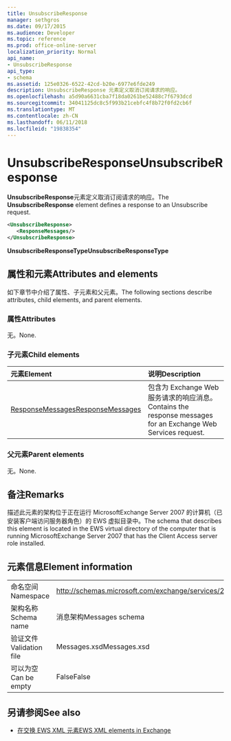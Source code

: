```yaml
---
title: UnsubscribeResponse
manager: sethgros
ms.date: 09/17/2015
ms.audience: Developer
ms.topic: reference
ms.prod: office-online-server
localization_priority: Normal
api_name:
- UnsubscribeResponse
api_type:
- schema
ms.assetid: 125e0326-6522-42cd-b20e-6977e6fde249
description: UnsubscribeResponse 元素定义取消订阅请求的响应。
ms.openlocfilehash: a5d90a6631cba7f18da0261be52488c7f6793dcd
ms.sourcegitcommit: 34041125dc8c5f993b21cebfc4f8b72f0fd2cb6f
ms.translationtype: MT
ms.contentlocale: zh-CN
ms.lasthandoff: 06/11/2018
ms.locfileid: "19838354"
---
```

# <a name="unsubscriberesponse"></a><span data-ttu-id="e65f3-103">UnsubscribeResponse</span><span class="sxs-lookup"><span data-stu-id="e65f3-103">UnsubscribeResponse</span></span>

<span data-ttu-id="e65f3-104">**UnsubscribeResponse**元素定义取消订阅请求的响应。</span><span class="sxs-lookup"><span data-stu-id="e65f3-104">The **UnsubscribeResponse** element defines a response to an Unsubscribe request.</span></span> 
  
```xml
<UnsubscribeResponse>
   <ResponseMessages/>
</UnsubscribeResponse>
```

 <span data-ttu-id="e65f3-105">**UnsubscribeResponseType**</span><span class="sxs-lookup"><span data-stu-id="e65f3-105">**UnsubscribeResponseType**</span></span>
## <a name="attributes-and-elements"></a><span data-ttu-id="e65f3-106">属性和元素</span><span class="sxs-lookup"><span data-stu-id="e65f3-106">Attributes and elements</span></span>

<span data-ttu-id="e65f3-107">如下章节中介绍了属性、子元素和父元素。</span><span class="sxs-lookup"><span data-stu-id="e65f3-107">The following sections describe attributes, child elements, and parent elements.</span></span>
  
### <a name="attributes"></a><span data-ttu-id="e65f3-108">属性</span><span class="sxs-lookup"><span data-stu-id="e65f3-108">Attributes</span></span>

<span data-ttu-id="e65f3-109">无。</span><span class="sxs-lookup"><span data-stu-id="e65f3-109">None.</span></span>
  
### <a name="child-elements"></a><span data-ttu-id="e65f3-110">子元素</span><span class="sxs-lookup"><span data-stu-id="e65f3-110">Child elements</span></span>

|<span data-ttu-id="e65f3-111">**元素**</span><span class="sxs-lookup"><span data-stu-id="e65f3-111">**Element**</span></span>|<span data-ttu-id="e65f3-112">**说明**</span><span class="sxs-lookup"><span data-stu-id="e65f3-112">**Description**</span></span>|
|:-----|:-----|
|[<span data-ttu-id="e65f3-113">ResponseMessages</span><span class="sxs-lookup"><span data-stu-id="e65f3-113">ResponseMessages</span></span>](responsemessages.md) <br/> |<span data-ttu-id="e65f3-114">包含为 Exchange Web 服务请求的响应消息。</span><span class="sxs-lookup"><span data-stu-id="e65f3-114">Contains the response messages for an Exchange Web Services request.</span></span>  <br/> |
   
### <a name="parent-elements"></a><span data-ttu-id="e65f3-115">父元素</span><span class="sxs-lookup"><span data-stu-id="e65f3-115">Parent elements</span></span>

<span data-ttu-id="e65f3-116">无。</span><span class="sxs-lookup"><span data-stu-id="e65f3-116">None.</span></span>
  
## <a name="remarks"></a><span data-ttu-id="e65f3-117">备注</span><span class="sxs-lookup"><span data-stu-id="e65f3-117">Remarks</span></span>

<span data-ttu-id="e65f3-118">描述此元素的架构位于正在运行 MicrosoftExchange Server 2007 的计算机（已安装客户端访问服务器角色）的 EWS 虚拟目录中。</span><span class="sxs-lookup"><span data-stu-id="e65f3-118">The schema that describes this element is located in the EWS virtual directory of the computer that is running MicrosoftExchange Server 2007 that has the Client Access server role installed.</span></span>
  
## <a name="element-information"></a><span data-ttu-id="e65f3-119">元素信息</span><span class="sxs-lookup"><span data-stu-id="e65f3-119">Element information</span></span>

|||
|:-----|:-----|
|<span data-ttu-id="e65f3-120">命名空间</span><span class="sxs-lookup"><span data-stu-id="e65f3-120">Namespace</span></span>  <br/> |http://schemas.microsoft.com/exchange/services/2006/messages  <br/> |
|<span data-ttu-id="e65f3-121">架构名称</span><span class="sxs-lookup"><span data-stu-id="e65f3-121">Schema name</span></span>  <br/> |<span data-ttu-id="e65f3-122">消息架构</span><span class="sxs-lookup"><span data-stu-id="e65f3-122">Messages schema</span></span>  <br/> |
|<span data-ttu-id="e65f3-123">验证文件</span><span class="sxs-lookup"><span data-stu-id="e65f3-123">Validation file</span></span>  <br/> |<span data-ttu-id="e65f3-124">Messages.xsd</span><span class="sxs-lookup"><span data-stu-id="e65f3-124">Messages.xsd</span></span>  <br/> |
|<span data-ttu-id="e65f3-125">可以为空</span><span class="sxs-lookup"><span data-stu-id="e65f3-125">Can be empty</span></span>  <br/> |<span data-ttu-id="e65f3-126">False</span><span class="sxs-lookup"><span data-stu-id="e65f3-126">False</span></span>  <br/> |
   
## <a name="see-also"></a><span data-ttu-id="e65f3-127">另请参阅</span><span class="sxs-lookup"><span data-stu-id="e65f3-127">See also</span></span>



- [<span data-ttu-id="e65f3-128">在交换 EWS XML 元素</span><span class="sxs-lookup"><span data-stu-id="e65f3-128">EWS XML elements in Exchange</span></span>](ews-xml-elements-in-exchange.md)

